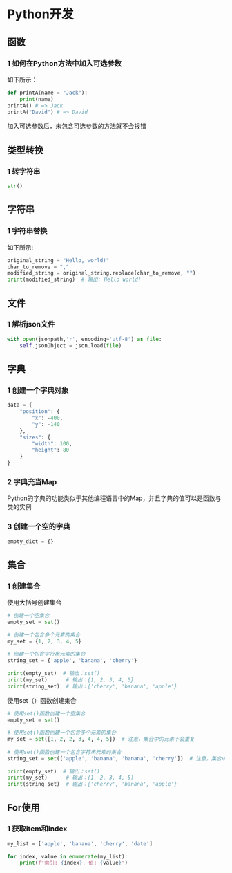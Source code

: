 # Python开发

## 函数

### 1 如何在Python方法中加入可选参数

如下所示：

```python
def printA(name = "Jack"):
	print(name)
printA() # => Jack
printA("David") # => David 
```

加入可选参数后，未包含可选参数的方法就不会报错



## 类型转换

### 1 转字符串

```python
str()
```

## 字符串

### 1 字符串替换

如下所示:

```python
original_string = "Hello, world!"
char_to_remove = ","
modified_string = original_string.replace(char_to_remove, "")
print(modified_string)  # 输出: Hello world!
```

## 文件

### 1 解析json文件

```python
with open(jsonpath,'r', encoding='utf-8') as file:
    self.jsonObject = json.load(file)
```

## 字典

### 1 创建一个字典对象

```python
data = {
    "position": {
        "x": -400,
        "y": -140
    },
    "sizes": {
        "width": 100,
        "height": 80
    }
}
```

### 2 字典充当Map

Python的字典的功能类似于其他编程语言中的Map，并且字典的值可以是函数与类的实例



### 3 创建一个空的字典

```python
empty_dict = {}
```



## 集合

### 1 创建集合

使用大括号创建集合

```python
# 创建一个空集合  
empty_set = set()
  
# 创建一个包含多个元素的集合  
my_set = {1, 2, 3, 4, 5}  
  
# 创建一个包含字符串元素的集合  
string_set = {'apple', 'banana', 'cherry'}  
  
print(empty_set)  # 输出：set()  
print(my_set)      # 输出：{1, 2, 3, 4, 5}  
print(string_set)  # 输出：{'cherry', 'banana', 'apple'}
```



使用set（）函数创建集合

```python
# 使用set()函数创建一个空集合  
empty_set = set()  
  
# 使用set()函数创建一个包含多个元素的集合  
my_set = set([1, 2, 2, 3, 4, 4, 5])  # 注意，集合中的元素不会重复  
  
# 使用set()函数创建一个包含字符串元素的集合  
string_set = set(['apple', 'banana', 'banana', 'cherry'])  # 注意，集合中的元素不会重复  
  
print(empty_set)  # 输出：set()  
print(my_set)      # 输出：{1, 2, 3, 4, 5}  
print(string_set)  # 输出：{'cherry', 'banana', 'apple'}
```



## For使用

### 1 获取item和index

```python
my_list = ['apple', 'banana', 'cherry', 'date']  
  
for index, value in enumerate(my_list):  
    print(f"索引: {index}, 值: {value}")
```

